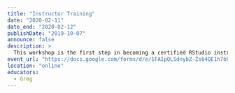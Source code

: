 ```yaml
---
title: "Instructor Training"
date: "2020-02-11"
date_end: "2020-02-12"
publishDate: "2019-10-07"
announce: false
description: >
  This workshop is the first step in becoming a certified RStudio instructor. It is run online for four hours on each of two days at a time suitable for participants in Europe, the Middle East, and Africa. Please fill in [this form](https://docs.google.com/forms/d/e/1FAIpQLSdnybZ-Zs64QE1h7bk67uRs1UCUi1Tibi3noefyStrTHplSDA/viewform) if you wish to take part.
event_url: "https://docs.google.com/forms/d/e/1FAIpQLSdnybZ-Zs64QE1h7bk67uRs1UCUi1Tibi3noefyStrTHplSDA/viewform"
location: "online"
educators:
  - Greg
---
```


